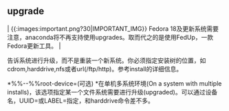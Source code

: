 ## upgrade 


| {{:images:important.png?30|IMPORTANT_IMG}}  Fedora 18及更新系统需要注意，anaconda将不再支持使用upgrades。取而代之的是使用FedUp，一款Fedora更新工具。 |

告诉系统进行升级，而不是重装一个新系统。你必须指定安装树的位置，如cdrom,harddrive,nfs或者url(/ftp/http)。参考install的详细信息。

  *%%--%%root-device=<root>(可选)
    *在单机多系统环境(On a system with multiple installs)，该选项指定某一个文件系统需要进行升级(upgraded)。可以通过设备名，UUID=<uuid>或LABEL=指定，和harddrive命令差不多。

